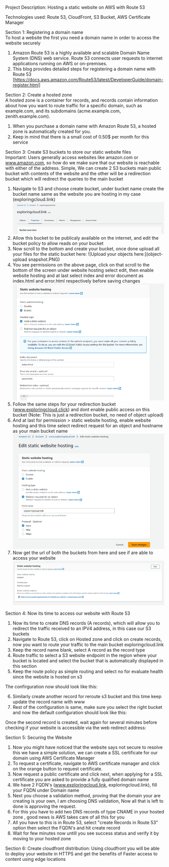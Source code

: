 Project Description: Hosting a static website on AWS with Route 53

Technologies used: Route 53, CloudFront, S3 Bucket, AWS Certificate Manager

Section 1: Registering a domain name</br>
To host a website the first you need a domain name in order to access the website securely

1. Amazon Route 53 is a highly available and scalable Domain Name System (DNS) web service. Route 53 connects user requests to internet applications running on AWS or on-premises.
2. This blog provides detailed steps for registering a domain name with Route 53 [https://docs.aws.amazon.com/Route53/latest/DeveloperGuide/domain-register.html]

Section 2: Create a hosted zone</br>
A hosted zone is a container for records, and records contain information about how you want to route traffic for a specific domain, such as example.com, and its subdomains (acme.example.com, zenith.example.com).

1. When you purchase a domain name with Amazon Route 53, a hosted zone is automatically created for you.
2. Keep in mind that there is a small cost of 0.50$ per month for this service

Section 3: Create S3 buckets to store our static website files</br>
Important: Users generally access websites like amazon.com or www.amazon.com, so how do we make sure that our website is reachable with either of the address.
Simple, We can create 2 S3 buckets main public bucket with contents of the website and the other will be a redirection bucket which will redirect the queries to the main bucket

1. Navigate to S3 and choose create bucket, under bucket name create the bucket name same as the website you are hosting in my case (exploringcloud.link)
![Main Bucket](main-bucket.PNG)  
2. Allow this bucket to be publicaly available on the internet, and edit the bucket policy to allow reads on your bucket
3. Now scroll to the bottom and create your bucket, once done upload all your files for the static bucket here:
![Upload your objects here:](object-upload snapshot.PNG)
4. You see permissions on the above page, click on that scroll to the bottom of the screen under website hosting select edit, then enable website hosting and at last select index and error document as index.html and error.html respectively before saving changes
![Static Website config:](Static-website-hosting.PNG)
6. Follow the same steps for your redirection bucket (www.exploringcloud.click) and dont enable public access on this bucket (Note: This is just a redirection bucket, no need of object upload)
7. And at last for permission > static website hosting, enable website hosting and this time select redirect request for an object and hostname as your main bucket name
![Make sure the configurations look like this](redirect-hosting.PNG)
8. Now get the url of both the buckets from here and see if are able to access your website
![Access this under Buckets> permissios > scroll to the bottom of the page](website-url.PNG)

Section 4: Now its time to access our website with Route 53</br>
1. Now its time to create DNS records (A records), which will allow you to redirect the traffic received to an IPV4 address, in this case our S3 buckets
2. Navigate to Route 53, click on Hosted zone and click on create records, now you want to route your traffic to the main bucket exploringcloud.link
3. Keep the record name blank, select A record as the record type
4.  Route traffic to select a S3 website endpoint in the region where your bucket is located and select the bucket that is automatically displayed in this section
5. Keep the route policy as simple routing and select no for evaluate health since the website is hosted on s3

The confirguration now should look like this: 
![]()

6. Similarly create another record for reroute s3 bucket and this time keep update the record name with www
7. Rest of the configuration is same, make sure you select the right bucket and now the default configuration should look like this:
![]()

Once the second record is created, wait again for several minutes before checking if your website is accessible via the web redirect address:

Section 5: Securing the Website
1. Now you might have noticed that the website says not secure to resolve this we have a simple solution, we can create a SSL certificate for our domain using AWS Certificate Manager
2. To request a certificate, navigate to AWS certificate manager and click on the orange button to request certificate.
3. Now request a public certificate and click next, when applying for a SSL certificate you are asked to provide a fully qualified domain name
4. We have 2 FQDN's (www.exploringcloud.link, exploringcloud.link), fill your FQDN under Domain name
5. Next you choose a validation method, proving that the domain your are creating is your own, I am choosing DNS validation, Now all that is left to done is approving the request.
6. For this you have to add two DNS records of type CNAME in your hosted zone , good news is AWS takes care of all this for you
7. All you have to this is in Route 53, select "create Records in Route 53" option then select the FQDN's and hit create record
8. Wait for few minutes now untill you see success status and verify it by moving to your hosted zone

Section 6: Create cloudfront distribution:
Using cloudfront you will be able to deploy your website in HTTPS and get the benefits of Faster access to content using edge locations




